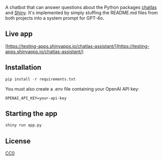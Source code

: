 A chatbot that can answer questions about the Python packages [chatlas](https://github.com/posit-dev/chatlas) and [Shiny](https://github.com/posit-dev/py-shiny). It's implemented by simply stuffing the README.md files from both projects into a system prompt for GPT-4o.

## Live app

[https://testing-apps.shinyapps.io/chatlas-assistant/](https://testing-apps.shinyapps.io/chatlas-assistant/)

## Installation

```r
pip install -r requirements.txt
```

You must also create a .env file containing your OpenAI API key:

```
OPENAI_API_KEY=your-api-key
```

## Starting the app

```r
shiny run app.py
```

## License

[CC0](https://creativecommons.org/public-domain/cc0/)

